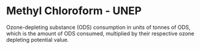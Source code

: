 # Methyl Chloroform - UNEP

Ozone-depleting substance (ODS) consumption in units of tonnes of ODS, which is the amount of ODS consumed, multiplied by their respective ozone depleting potential value.